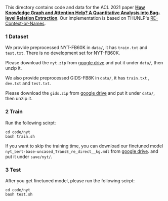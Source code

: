 This directory contains code and data for the ACL 2021 paper [**How Knowledge Graph and Attention Help?
A Quantitative Analysis into Bag-level Relation Extraction**](https://arxiv.org/abs/2107.12064). Our implementation is based on THUNLP's [RE-Context-or-Names](https://github.com/thunlp/RE-Context-or-Names).

### 1 Dataset

We provide preprocessed NYT-FB60K in `data/`, it has `train.txt` and `test.txt`. There is no development set for NYT-FB60K.

Please download the `nyt.zip` from [google drive](https://drive.google.com/file/d/1kuqaiebhNnatccUB4aLVSrX1UFuNMabZ/view?usp=sharing) and put it under `data/`, then unzip it.

We also provide preprocessed GIDS-FB8K in `data/`, it has `train.txt` , `dev.txt` and `test.txt`.

Please download the `gids.zip` from [google drive](https://drive.google.com/file/d/15uUieKoK4wk-oOyrcNyAx9ZdtRM88sOE/view?usp=sharing) and put it under `data/`, then unzip it.

### 2 Train

Run the following scirpt:

```shell
cd code/nyt
bash train.sh
```

If you want to skip the training time, you can download our finetuned model `nyt_bert-base-uncased_TransE_re_direct__kg.mdl` from [google drive](https://drive.google.com/file/d/1gYDboKHbR108Iulk_1_-HqsMDjNvt5r3/view?usp=sharing). and put it under `save/nyt/`.

### 3 Test

After you get finetuned model, please run the following scirpt:

```shell
cd code/nyt
bash test.sh
```
